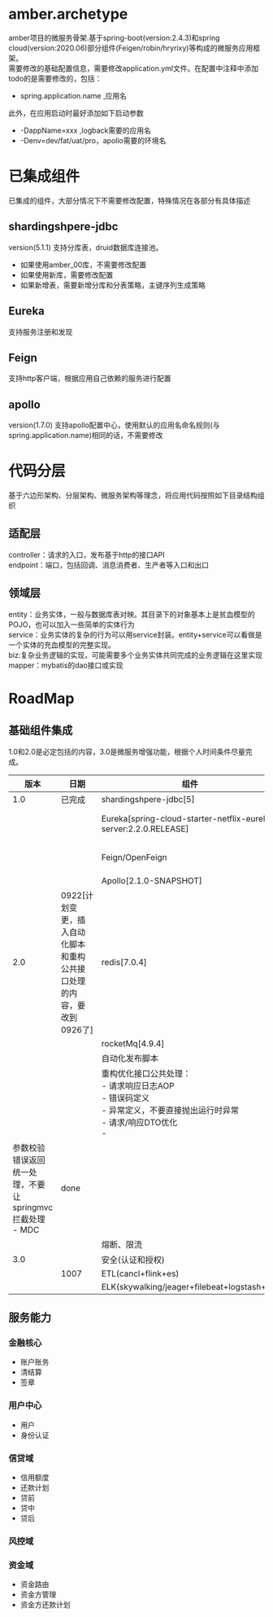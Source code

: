 # amber.archetype
amber项目的微服务骨架.基于spring-boot(version:2.4.3)和spring cloud(version:2020.06)部分组件(Feigen/robin/hryrixy)等构成的微服务应用框架。</br>
需要修改的基础配置信息，需要修改application.yml文件。在配置中注释中添加todo的是需要修改的，包括：
- spring.application.name ,应用名

此外，在应用启动时最好添加如下启动参数
- -DappName=xxx ,logback需要的应用名
- -Denv=dev/fat/uat/pro，apollo需要的环境名

# 已集成组件
已集成的组件，大部分情况下不需要修改配置，特殊情况在各部分有具体描述
## shardingshpere-jdbc
version(5.1.1)
支持分库表，druid数据库连接池。
- 如果使用amber_00库，不需要修改配置
- 如果使用新库，需要修改配置
- 如果新增表，需要新增分库和分表策略，主键序列生成策略
## Eureka
支持服务注册和发现
## Feign
支持http客户端，根据应用自己依赖的服务进行配置
## apollo
version(1.7.0)
支持apollo配置中心，使用默认的应用名命名规则(与spring.application.name)相同的话，不需要修改

# 代码分层
基于六边形架构、分层架构、微服务架构等理念，将应用代码按照如下目录结构组织
## 适配层
controller：请求的入口，发布基于http的接口API</br>
endpoint：端口，包括回调、消息消费者、生产者等入口和出口</br>
## 领域层
entity：业务实体，一般与数据库表对映。其目录下的对象基本上是贫血模型的POJO，也可以加入一些简单的实体行为</br>
service：业务实体的复杂的行为可以用service封装。entity+service可以看做是一个实体的充血模型的完整实现。</br>
biz:复杂业务逻辑的实现，可能需要多个业务实体共同完成的业务逻辑在这里实现</br>
mapper：mybatis的dao接口或实现

# RoadMap
## 基础组件集成
1.0和2.0是必定包括的内容，3.0是微服务增强功能，根据个人时间条件尽量完成。

|版本|日期|组件|集成笔记|
|--|--|--|--|
|1.0|已完成|shardingshpere-jdbc[5]|https://note.youdao.com/s/WuPbLXRE|
|||Eureka[spring-cloud-starter-netflix-eureka-server:2.2.0.RELEASE]|https://cloud.spring.io/spring-cloud-static/spring-cloud-netflix/1.2.7.RELEASE/|
|||Feign/OpenFeign|https://cloud.spring.io/spring-cloud-static/spring-cloud-netflix/1.2.7.RELEASE/|
|||Apollo[2.1.0-SNAPSHOT]|https://note.youdao.com/s/HydEd09A|
|2.0|0922[计划变更，插入自动化脚本和重构公共接口处理的内容，要改到0926了]|redis[7.0.4]|集群搭建：https://note.youdao.com/s/VgjyQj1U</br>redisson https://note.youdao.com/s/S8jGYkZE</br>redission集群问题解决：参考https://note.youdao.com/s/JNvUZiq9 中四层反向代理部分|
|||rocketMq[4.9.4]|https://note.youdao.com/s/UWf48PS6|
|||自动化发布脚本|done|
|||重构优化接口公共处理：</BR>- 请求响应日志AOP </BR>- 错误码定义 </BR>- 异常定义，不要直接抛出运行时异常 </BR>- 请求/响应DTO优化 </BR>- 
参数校验错误返回统一处理，不要让springmvc拦截处理</BR>- MDC|done|
|||熔断、限流||
|3.0||安全(认证和授权)||
||1007|ETL(cancl+flink+es)||
|||ELK(skywalking/jeager+filebeat+logstash+es)||

## 服务能力
### 金融核心
- 账户账务
- 清结算
- 签章
### 用户中心
- 用户
- 身份认证

### 信贷域
- 信用额度
- 还款计划
- 贷前
- 贷中
- 贷后
### 风控域
### 资金域
- 资金路由
- 资金方管理
- 资金方还款计划





